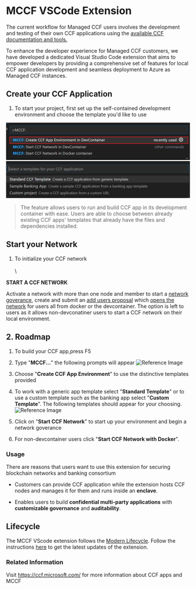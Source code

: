 
# MCCF VSCode Extension

The current workflow for Managed CCF users involves the development and testing of their own CCF applications using the [available CCF documentation and tools.](https://microsoft.github.io/CCF/main/build_apps/get_started.html) 

To enhance the developer experience for Managed CCF customers, we have  developed a dedicated Visual Studio Code extension that aims to empower developers by providing a comprehensive set of features for local CCF application development and seamless deployment to Azure as Managed CCF instances.

## Create your CCF Application
1. To start your project, first set up the self-contained development environment and choose the template you'd like to use

![](images/first_commandView.png)
![Alt text](images/choose_template.png)
> The feature allows users to run and build CCF app in its development container with ease. Users are able to choose between already existing CCF apps' templates that already have the files and dependencies installed.

## Start your Network
1. To initialize your CCF network
\
\
\







**START A  CCF NETWORK**

Activate a network with more than one node and member to start a [network goverance](https://microsoft.github.io/CCF/main/governance/open_network.html#adding-users), create and submit an [add users proposal](https://microsoft.github.io/CCF/main/governance/open_network.html#adding-users) which [opens the network](https://microsoft.github.io/CCF/main/governance/open_network.html#opening-the-network) for users all from docker or the devcontainer. The option is left to users as it allows non-devconatiner users to start a CCF  network on their local environment.



## 2. Roadmap
1. To build your CCF app,press F5 

2. Type "**MCCF...**" the following prompts will appear
     ![Reference Image](/screenshots/picture_1.jpg)

3. Choose "**Create CCF App Environment**"  to use the distinctive templates provided

4. To work with a generic app template select "**Standard Template**" or to use a custom template such as the banking app select "**Custom Template**". The following templates should appear for your choosing.
    ![Reference Image](/screenshots/picture_2.jpg)

5. Click on "**Start CCF Network**" to start up your environment and begin a network goverance

6. For non-devcontainer users click "**Start CCF Network with Docker**".


### Usage
There are reasons that users want to use this extension for securing blockchain networks and banking consortium 
- Customers can provide CCF application while the extension hosts CCF nodes and manages it for them and runs inside an **enclave**.

- Enables users to build **confidential multi-party applications** with **customizable governance** and **auditability**.





## Lifecycle

The MCCF VScode extension follows the [Modern Lifecycle](https://learn.microsoft.com/en-us/lifecycle/policies/modern). Follow the instructions [here](https://code.visualstudio.com/docs/editor/extension-marketplace) to get the latest updates of the extension.



### Related Information 

 Visit <https://ccf.microsoft.com/> for more information about CCF apps and MCCF 
